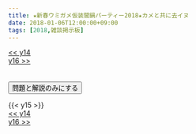 ```yaml
---
title: ★新春ウミガメ仮装闇鍋パーティー2018★カメと共に去イヌ
date: 2018-01-06T12:00:00+09:00
tags: [2018,雑談掲示板]
---
```

<div class="th_left"><a href="../y14"><< y14</a></div>
<div class="th_right"><a href="../y16">y16 >></a></div>
<br><br>
<script src="../../js/cupsoup.js"></script>
<form>
<input type="button" value="問題と解説のみにする" onClick="toggleCupsoup()">
</form>
{{< y15 >}}
<div class="th_left"><a href="../y14"><< y14</a></div>
<div class="th_right"><a href="../y16">y16 >></a></div>
